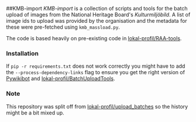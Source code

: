 ##KMB-import
*KMB-import* is a collection of scripts and tools for the batch upload of images
from the National Heritage Board's *Kulturmiljöbild*. A list of image ids to
upload was provided by the organisation and the metadata for these were
pre-fetched using `kmb_massload.py`.

The code is based heavily on pre-existing code in
[lokal-profil/RAA-tools](https://github.com/lokal-profil/RAA-tools). 

### Installation
If `pip -r requirements.txt` does not work correctly you might have to add
the `--process-dependency-links` flag to ensure you get the right version
of [Pywikibot](https://github.com/wikimedia/pywikibot-core/) and
[lokal-profil/BatchUploadTools](https://github.com/lokal-profil/BatchUploadTools).

### Note
This repository was split off from 
[lokal-profil/upload_batches](https://github.com/lokal-profil/upload_batches)
so the history might be a bit mixed up.
